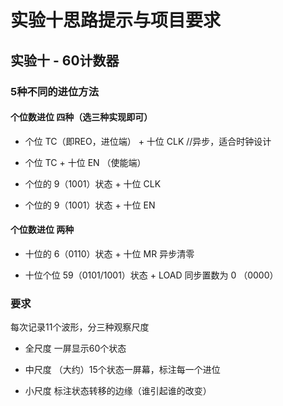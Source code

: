 # 实验十思路提示与项目要求

## 实验十 - 60计数器 

### 5种不同的进位方法

#### 个位数进位 四种（选三种实现即可）

- 个位 TC（即REO，进位端） + 十位 CLK  //异步，适合时钟设计

- 个位 TC + 十位 EN （使能端）

- 个位的 9（1001）状态 +  十位 CLK

- 个位的 9（1001）状态 +  十位 EN

#### 个位数进位 两种

- 十位的 6（0110）状态 + 十位 MR 异步清零

- 十位个位 59（0101/1001）状态 + LOAD 同步置数为 0 （0000）

### 要求

每次记录11个波形，分三种观察尺度

- 全尺度  一屏显示60个状态

- 中尺度  （大约）15个状态一屏幕，标注每一个进位

- 小尺度  标注状态转移的边缘（谁引起谁的改变）

